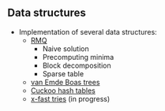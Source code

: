 ## Data structures

 * Implementation of several data structures:
   * [RMQ](https://en.wikipedia.org/wiki/Range_minimum_query)
     * Naive solution
     * Precomputing minima
     * Block decomposition
     * Sparse table
   * [van Emde Boas trees](https://en.wikipedia.org/wiki/Van_Emde_Boas_tree)
   * [Cuckoo hash tables](https://en.wikipedia.org/wiki/Cuckoo_hashing)
   * [x-fast tries](https://en.wikipedia.org/wiki/X-fast_trie) (in progress)
